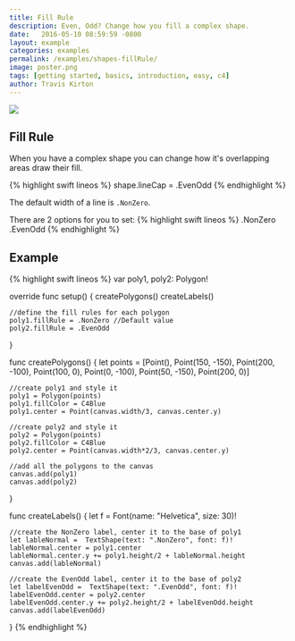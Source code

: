 ```yaml
---
title: Fill Rule
description: Even, Odd? Change how you fill a complex shape.
date:   2016-05-10 08:59:59 -0800
layout: example
categories: examples
permalink: /examples/shapes-fillRule/
image: poster.png
tags: [getting started, basics, introduction, easy, c4]
author: Travis Kirton
---
```

![](fillRule.png)

## Fill Rule
When you have a complex shape you can change how it's overlapping areas draw their fill.

{% highlight swift lineos %}
shape.lineCap = .EvenOdd
{% endhighlight %}

The default width of a line is `.NonZero`.

There are 2 options for you to set:
{% highlight swift lineos %}
.NonZero
.EvenOdd
{% endhighlight %}

## Example
{% highlight swift lineos %}
var poly1, poly2: Polygon!

override func setup() {
    createPolygons()
    createLabels()

    //define the fill rules for each polygon
    poly1.fillRule = .NonZero //Default value
    poly2.fillRule = .EvenOdd
}

func createPolygons() {
    let points = [Point(),
                  Point(150, -150),
                  Point(200, -100),
                  Point(100, 0),
                  Point(0, -100),
                  Point(50, -150),
                  Point(200, 0)]

    //create poly1 and style it
    poly1 = Polygon(points)
    poly1.fillColor = C4Blue
    poly1.center = Point(canvas.width/3, canvas.center.y)

    //create poly2 and style it
    poly2 = Polygon(points)
    poly2.fillColor = C4Blue
    poly2.center = Point(canvas.width*2/3, canvas.center.y)

    //add all the polygons to the canvas
    canvas.add(poly1)
    canvas.add(poly2)
}

func createLabels() {
    let f = Font(name: "Helvetica", size: 30)!

    //create the NonZero label, center it to the base of poly1
    let lableNormal =  TextShape(text: ".NonZero", font: f)!
    lableNormal.center = poly1.center
    lableNormal.center.y += poly1.height/2 + lableNormal.height
    canvas.add(lableNormal)

    //create the EvenOdd label, center it to the base of poly2
    let labelEvenOdd =  TextShape(text: ".EvenOdd", font: f)!
    labelEvenOdd.center = poly2.center
    labelEvenOdd.center.y += poly2.height/2 + labelEvenOdd.height
    canvas.add(labelEvenOdd)
}
{% endhighlight %}